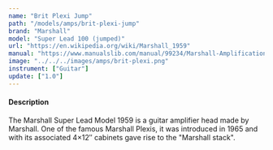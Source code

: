 ```yaml
---
name: "Brit Plexi Jump"
path: "/models/amps/brit-plexi-jump"
brand: "Marshall"
model: "Super Lead 100 (jumped)"
url: "https://en.wikipedia.org/wiki/Marshall_1959"
manual: "https://www.manualslib.com/manual/99234/Marshall-Amplification-1959slp.html"
image: "../../../images/amps/brit-plexi.png"
instrument: ["Guitar"]
update: ["1.0"]
---
```

#### Description
The Marshall Super Lead Model 1959 is a guitar amplifier head made by Marshall. One of the famous Marshall Plexis, it was introduced in 1965 and with its associated 4×12″ cabinets gave rise to the "Marshall stack".